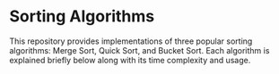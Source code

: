 # Sorting Algorithms

This repository provides implementations of three popular sorting algorithms: Merge Sort, Quick Sort, and Bucket Sort. Each algorithm is explained briefly below along with its time complexity and usage.
